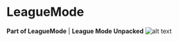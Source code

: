 # LeagueMode
**Part of LeagueMode** | **League Mode Unpacked**
![alt text](https://image.prntscr.com/image/3zIBKtRjS4CD-k2LXmILQw.png)

